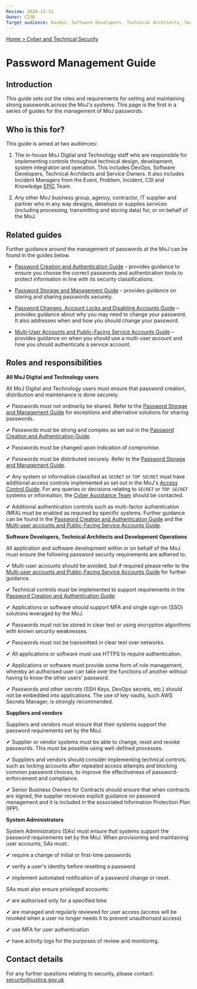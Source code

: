 ```yaml
---
Review: 2020-12-31
Owner: CISO
Target audience: DevOps, Software Developers, Technical Architects, Service Owners
---
```


[Home > Cyber and Technical Security](home-security-policies-guides.md)

# Password Management Guide

## Introduction

This guide sets out the roles and requirements for setting and maintaining strong passwords across the MoJ's systems. This page is the first in a series of guides for the management of MoJ passwords.

## Who is this for?

This guide is aimed at two audiences:

1. The in-house MoJ Digital and Technology staff who are responsible for implementing controls throughout technical design, development, system integration and operation. This includes DevOps, Software Developers, Technical Architects and Service Owners. It also includes Incident Managers from the Event, Problem, Incident, CSI and Knowledge [EPIC](https://peoplefinder.service.gov.uk/teams/epic) Team.

2. Any other MoJ business group, agency, contractor, IT supplier and partner who in any way designs, develops or supplies services (including processing, transmitting and storing data) for, or on behalf of the MoJ.

## Related guides

Further guidance around the management of passwords at the MoJ can be found in the guides below.

* [Password Creation and Authentication Guide](../password-creation-and-authentication-guide/) – provides guidance to ensure you choose the correct passwords and authentication tools to protect information in line with its security classifications.

* [Password Storage and Management Guide](../password-storage-and-management-guide/) – provides guidance on storing and sharing passwords securely.

* [Password Changes, Account Locks and Disabling Accounts Guide](../password-changes-account-locks-and-disabling-accounts-guide/) – provides guidance about why you may need to change your password. It also addresses when and how you should change your password.

* [Multi-User Accounts and Public-Facing Service Accounts Guide](../multi-user-accounts-and-public-facing-service-accounts-guide/) – provides guidance on when you should use a multi-user account and how you should authenticate a service account.

## Roles and responsibilities

**All MoJ Digital and Technology users**

All MoJ Digital and Technology users must ensure that password creation, distribution and maintenance is done securely.

✔ Passwords must not ordinarily be shared. Refer to the [Password Storage and Management Guide](../password-storage-and-management-guide) for exceptions and alternative solutions for sharing passwords.

✔ Passwords must be strong and complex as set out in the [Password Creation and Authentication Guide](../password-creation-and-authentication-guide).

✔ Passwords must be changed upon indication of compromise.

✔ Passwords must be distributed securely. Refer to the [Password Storage and Management Guide](../password-storage-and-management-guide).

✔ Any system or information classified as `SECRET` or `TOP SECRET` must have additional access controls implemented as set out in the MoJ's [Access Control Guide](../access-control-guide/). For any queries or decisions relating to `SECRET` or `TOP SECRET` systems or information, the [Cyber Assistance Team](mailto:CyberConsultancy@digital.justice.gov.uk) should be contacted.

✔ Additional authentication controls such as multi-factor authentication (MFA) must be enabled as required by specific systems. Further guidance can be found in the [Password Creation and Authentication Guide](../password-creation-and-authentication-guide) and the [Multi-user accounts and Public-Facing Service Accounts Guide](../multi-user-accounts-and-public-facing-service-accounts-guide/).

**Software Developers, Technical Architects and Development Operations**

All application and software development within or on behalf of the MoJ must ensure the following password security requirements are adhered to.

✔ Multi-user accounts should be avoided, but if required please refer to the [Multi-user accounts and Public-Facing Service Accounts Guide](../multi-user-accounts-and-public-facing-service-accounts-guide/) for further guidance.

✔ Technical controls must be implemented to support requirements in the [Password Creation and Authentication Guide](../password-creation-and-authentication-guide).

✔ Applications or software should support MFA and single sign-on (SSO) solutions leveraged by the MoJ.

✔ Passwords must not be stored in clear text or using encryption algorithms with known security weaknesses.

✔ Passwords must not be transmitted in clear text over networks.

✔ All applications or software must use HTTPS to require authentication.

✔ Applications or software must provide some form of role management, whereby an authorised user can take over the functions of another without having to know the other users' password.

✔ Passwords and other secrets (SSH Keys, DevOps secrets, etc.) should not be embedded into applications. The use of key vaults, such AWS Secrets Manager, is strongly recommended.

**Suppliers and vendors**

Suppliers and vendors must ensure that their systems support the password requirements set by the MoJ.

✔ Supplier or vendor systems must be able to change, reset and revoke passwords. This must be possible using well-defined processes.

✔ Suppliers and vendors should consider implementing technical controls, such as locking accounts after repeated access attempts and blocking common password choices, to improve the effectiveness of password-enforcement and compliance.

✔ Senior Business Owners for Contracts should ensure that when contracts are signed, the supplier receives explicit guidance on password management and it is included in the associated Information Protection Plan (IPP).

**System Administrators**

System Administrators (SAs) must ensure that systems support the password requirements set by the MoJ. When provisioning and maintaining user accounts, SAs must:

✔ require a change of initial or first-time passwords

✔ verify a user's identity before resetting a password

✔ implement automated notification of a password change or reset.

SAs must also ensure privileged accounts:

✔ are authorised only for a specified time

✔ are managed and regularly reviewed for user access (access will be revoked when a user no longer needs it to prevent unauthorised access)

✔ use MFA for user authentication

✔ have activity logs for the purposes of review and monitoring.

## Contact details

For any further questions relating to security, please contact: [security@justice.gov.uk](mailto:security@justice.gov.uk)

